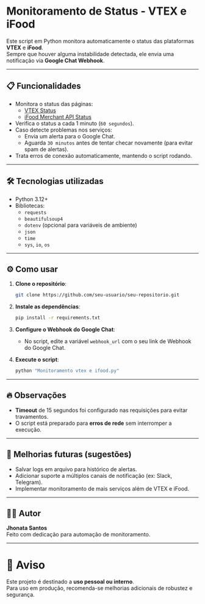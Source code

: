 
# Monitoramento de Status - VTEX e iFood

Este script em Python monitora automaticamente o status das plataformas **VTEX** e **iFood**.  
Sempre que houver alguma instabilidade detectada, ele envia uma notificação via **Google Chat Webhook**.

---

## 📋 Funcionalidades
- Monitora o status das páginas:
  - [VTEX Status](https://status.vtex.com/)
  - [iFood Merchant API Status](https://ifood-merchant-api.statuspage.io/)
- Verifica o status a cada 1 minuto (`60 segundos`).
- Caso detecte problemas nos serviços:
  - Envia um alerta para o Google Chat.
  - Aguarda `30 minutos` antes de tentar checar novamente (para evitar spam de alertas).
- Trata erros de conexão automaticamente, mantendo o script rodando.

---

## 🛠️ Tecnologias utilizadas
- Python 3.12+
- Bibliotecas:
  - `requests`
  - `beautifulsoup4`
  - `dotenv` (opcional para variáveis de ambiente)
  - `json`
  - `time`
  - `sys`, `io`, `os`

---

## ⚙️ Como usar

1. **Clone o repositório**:
   ```bash
   git clone https://github.com/seu-usuario/seu-repositorio.git
   ```

2. **Instale as dependências**:
   ```bash
   pip install -r requirements.txt
   ```

3. **Configure o Webhook do Google Chat**:
   - No script, edite a variável `webhook_url` com o seu link de Webhook do Google Chat.

4. **Execute o script**:
   ```bash
   python "Monitoramento vtex e ifood.py"
   ```



---

## 🔥 Observações
- **Timeout** de 15 segundos foi configurado nas requisições para evitar travamentos.
- O script está preparado para **erros de rede** sem interromper a execução.


---

## 🚀 Melhorias futuras (sugestões)
- Salvar logs em arquivo para histórico de alertas.
- Adicionar suporte a múltiplos canais de notificação (ex: Slack, Telegram).
- Implementar monitoramento de mais serviços além de VTEX e iFood.

---

## 👨‍💻 Autor
**Jhonata Santos**  
Feito com dedicação para automação de monitoramento.

---

# 📢 Aviso
Este projeto é destinado a **uso pessoal ou interno**.  
Para uso em produção, recomenda-se melhorias adicionais de robustez e segurança.
